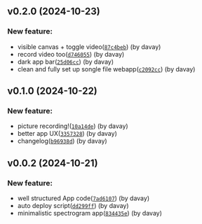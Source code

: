 ## v0.2.0 (2024-10-23)

### New feature:

- visible canvas + toggle video([`87c4beb`](https://github.com/chromatone/spectrogram/commit/87c4beb5f2be83b1f53815329aa2af0eda269b78)) (by davay)
- record video too([`d746055`](https://github.com/chromatone/spectrogram/commit/d74605515332a8a44c807305dc198114cc501c6a)) (by davay)
- dark app bar([`25d06cc`](https://github.com/chromatone/spectrogram/commit/25d06cca18cbe1619dfa79f317f464b7bdecdc1f)) (by davay)
- clean and fully set up songle file webapp([`c2092cc`](https://github.com/chromatone/spectrogram/commit/c2092ccd4b282dfd744a0ecc7a98a2007dc82ac6)) (by davay)

## v0.1.0 (2024-10-22)

### New feature:

- picture recording!([`10a14de`](https://github.com/chromatone/spectrogram/commit/10a14deb16f6b0bf1a9842ba5f38dd7e718fbd7d)) (by davay)
- better app UX([`3357328`](https://github.com/chromatone/spectrogram/commit/335732840087f972b940409f7ee2e6ee2186450b)) (by davay)
- changelog([`b96938d`](https://github.com/chromatone/spectrogram/commit/b96938d3ad1e33383957063c33867674eb247103)) (by davay)

## v0.0.2 (2024-10-21)

### New feature:

- well structured App code([`7ad6107`](https://github.com/chromatone/spectrogram/commit/7ad610792dd951c8dc3540594900c9c1657ecb58)) (by davay)
- auto deploy script([`dd299ff`](https://github.com/chromatone/spectrogram/commit/dd299fff9074ff3b562480919eab47b023d23020)) (by davay)
- minimalistic spectrogram app([`834435e`](https://github.com/chromatone/spectrogram/commit/834435edbbed46a361e6fea908f6975b98da5b96)) (by davay)